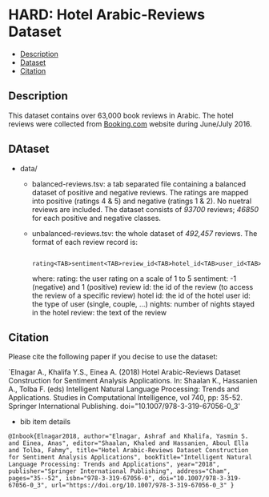 # HARD: Hotel Arabic-Reviews Dataset
- [Description](#description)
- [Dataset](#dataset)
- [Citation](#citation)

## Description

This dataset contains over 63,000 book reviews in Arabic. The hotel reviews
were collected from [Booking.com](http://www.booking.com) website during June/July 2016. 

## DAtaset

- data/
                      
  - balanced-reviews.tsv: a tab separated file containing a balanced dataset of positive and negative reviews. The ratings are 
                     mapped into positive (ratings 4 & 5) and negative (ratings 1 & 2). No nuetral reviews are included. 
                     The dataset consists of *93700* reviews; *46850* for each positive and negative classes.
                     
  - unbalanced-reviews.tsv: the whole dataset of *492,457* reviews.  The format of each review record is:
                     
                     rating<TAB>sentiment<TAB>review_id<TAB>hotel_id<TAB>user_id<TAB>no_nights<TAB>review
                     
    where:
                     rating: the user rating on a scale of 1 to 5
                     sentiment: -1 (negative) and 1 (positive)
                     review id: the id of the review (to access the review of a specific review)
                     hotel id: the id of the hotel
                     user id: the type of user (single, couple, ...)
                     nights: number of nights stayed in the hotel
                     review: the text of the review
                       
                   
Citation
---------
Please cite the following paper if you decise to use the dataset:

`Elnagar A., Khalifa Y.S., Einea A. (2018) Hotel Arabic-Reviews Dataset Construction for Sentiment Analysis Applications. 
In: Shaalan K., Hassanien A., Tolba F. (eds) Intelligent Natural Language Processing: Trends and Applications. 
Studies in Computational Intelligence, vol 740, pp: 35-52. Springer International Publishing. doi="10.1007/978-3-319-67056-0_3'

* bib item details

`@Inbook{Elnagar2018,
author="Elnagar, Ashraf
and Khalifa, Yasmin S.
and Einea, Anas",
editor="Shaalan, Khaled
and Hassanien, Aboul Ella
and Tolba, Fahmy",
title="Hotel Arabic-Reviews Dataset Construction for Sentiment Analysis Applications",
bookTitle="Intelligent Natural Language Processing: Trends and Applications",
year="2018",
publisher="Springer International Publishing",
address="Cham",
pages="35--52",
isbn="978-3-319-67056-0",
doi="10.1007/978-3-319-67056-0_3",
url="https://doi.org/10.1007/978-3-319-67056-0_3"
}`
